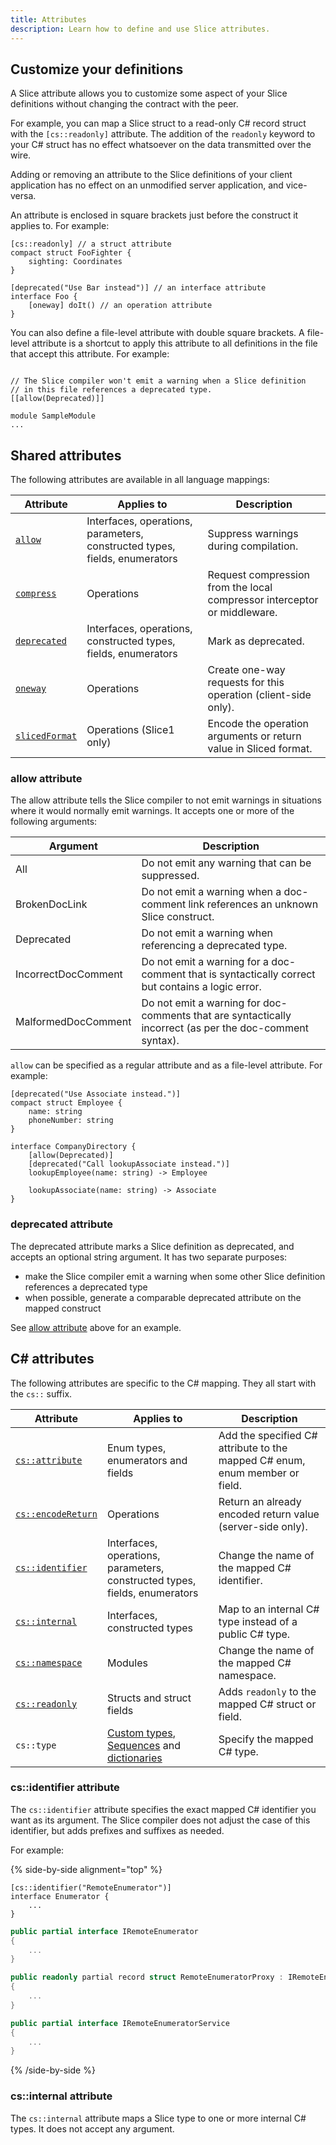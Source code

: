 ```yaml
---
title: Attributes
description: Learn how to define and use Slice attributes.
---
```


## Customize your definitions

A Slice attribute allows you to customize some aspect of your Slice definitions without changing the contract with the
peer.

For example, you can map a Slice struct to a read-only C# record struct with the `[cs::readonly]` attribute. The
addition of the `readonly` keyword to your C# struct has no effect whatsoever on the data transmitted over the wire.

Adding or removing an attribute to the Slice definitions of your client application has no effect on an unmodified
server application, and vice-versa.

An attribute is enclosed in square brackets just before the construct it applies to. For example:

```slice
[cs::readonly] // a struct attribute
compact struct FooFighter {
    sighting: Coordinates
}

[deprecated("Use Bar instead")] // an interface attribute
interface Foo {
    [oneway] doIt() // an operation attribute
}
```

You can also define a file-level attribute with double square brackets. A file-level attribute is a shortcut to apply
this attribute to all definitions in the file that accept this attribute. For example:

```slice

// The Slice compiler won't emit a warning when a Slice definition
// in this file references a deprecated type.
[[allow(Deprecated)]]

module SampleModule
...
```

## Shared attributes

The following attributes are available in all language mappings:

| Attribute                             | Applies to                                                                 | Description                                                              |
| ------------------------------------- | -------------------------------------------------------------------------- | ------------------------------------------------------------------------ |
| [`allow`](#allow-attribute)           | Interfaces, operations, parameters, constructed types, fields, enumerators | Suppress warnings during compilation.                                    |
| [`compress`][compress]                | Operations                                                                 | Request compression from the local compressor interceptor or middleware. |
| [`deprecated`](#deprecated-attribute) | Interfaces, operations, constructed types, fields, enumerators             | Mark as deprecated.                                                      |
| [`oneway`][oneway]                    | Operations                                                                 | Create one-way requests for this operation (client-side only).           |
| [`slicedFormat`][sliced-format]       | Operations (Slice1 only)                                                   | Encode the operation arguments or return value in Sliced format.         |

### allow attribute

The allow attribute tells the Slice compiler to not emit warnings in situations where it would normally emit warnings.
It accepts one or more of the following arguments:

| Argument            | Description                                                                                              |
| ------------------- | -------------------------------------------------------------------------------------------------------- |
| All                 | Do not emit any warning that can be suppressed.                                                          |
| BrokenDocLink       | Do not emit a warning when a doc-comment link references an unknown Slice construct.                     |
| Deprecated          | Do not emit a warning when referencing a deprecated type.                                                |
| IncorrectDocComment | Do not emit a warning for a doc-comment that is syntactically correct but contains a logic error.        |
| MalformedDocComment | Do not emit a warning for doc-comments that are syntactically incorrect (as per the doc-comment syntax). |

`allow` can be specified as a regular attribute and as a file-level attribute. For example:

```slice
[deprecated("Use Associate instead.")]
compact struct Employee {
    name: string
    phoneNumber: string
}

interface CompanyDirectory {
    [allow(Deprecated)]
    [deprecated("Call lookupAssociate instead.")]
    lookupEmployee(name: string) -> Employee

    lookupAssociate(name: string) -> Associate
}
```

### deprecated attribute

The deprecated attribute marks a Slice definition as deprecated, and accepts an optional string argument. It has two
separate purposes:

- make the Slice compiler emit a warning when some other Slice definition references a deprecated type
- when possible, generate a comparable deprecated attribute on the mapped construct

See [allow attribute](#allow-attribute) above for an example.

## C# attributes

The following attributes are specific to the C# mapping. They all start with the `cs::` suffix.

| Attribute                                     | Applies to                                                                                  | Description                                                                 |
| --------------------------------------------- | ------------------------------------------------------------------------------------------- | --------------------------------------------------------------------------- |
| [`cs::attribute`][cs-attribute-attribute]     | Enum types, enumerators and fields                                                          | Add the specified C# attribute to the mapped C# enum, enum member or field. |
| [`cs::encodeReturn`][cs-encoded-return]       | Operations                                                                                  | Return an already encoded return value (server-side only).                  |
| [`cs::identifier`](#cs::identifier-attribute) | Interfaces, operations, parameters, constructed types, fields, enumerators                  | Change the name of the mapped C# identifier.                                |
| [`cs::internal`](#cs::internal-attribute)     | Interfaces, constructed types                                                               | Map to an internal C# type instead of a public C# type.                     |
| [`cs::namespace`][cs-namespace]               | Modules                                                                                     | Change the name of the mapped C# namespace.                                 |
| [`cs::readonly`][cs-readonly]                 | Structs and struct fields                                                                   | Adds `readonly` to the mapped C# struct or field.                           |
| `cs::type`                                    | [Custom types][custom-type], [Sequences][sequence-type] and [dictionaries][dictionary-type] | Specify the mapped C# type.                                                 |

### cs::identifier attribute

The `cs::identifier` attribute specifies the exact mapped C# identifier you want as its argument. The Slice compiler
does not adjust the case of this identifier, but adds prefixes and suffixes as needed.

For example:

{% side-by-side alignment="top" %}

```slice {% addMode=true %}
[cs::identifier("RemoteEnumerator")]
interface Enumerator {
    ...
}
```

```csharp
public partial interface IRemoteEnumerator
{
    ...
}

public readonly partial record struct RemoteEnumeratorProxy : IRemoteEnumerator, IProxy
{
    ...
}

public partial interface IRemoteEnumeratorService
{
    ...
}
```

{% /side-by-side %}

### cs::internal attribute

The `cs::internal` attribute maps a Slice type to one or more internal C# types. It does not accept any argument.

[compress]: operation#compress-attribute
[cs-attribute-attribute]: enum-types#cs::attribute-attribute
[cs-encoded-return]: operation#cs::encodedreturn-attribute
[cs-namespace]: module#c#-mapping
[cs-readonly]: struct-types#cs::readonly-attribute
[custom-type]: custom-types#c#-mapping
[dictionary-type]: dictionary-types#cs::type-attribute
[oneway]: operation#oneway-attribute
[sequence-type]: sequence-types#cs::type-attribute
[sliced-format]: /slice1/language-guide/class-types#slicing
